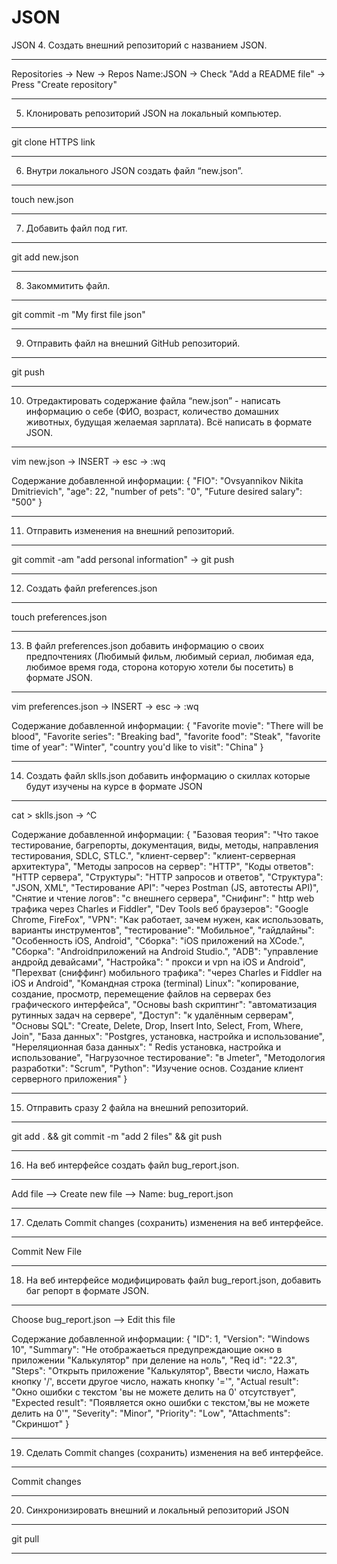 # JSON

JSON
 4. Создать внешний репозиторий c названием JSON.
***
Repositories -> New -> Repos Name:JSON -> Check "Add a README file" -> Press "Create repository"
***
 5. Клонировать репозиторий JSON на локальный компьютер.
***
git clone HTTPS link
***
 6. Внутри локального JSON создать файл “new.json”.
***
touch new.json
***
 7. Добавить файл под гит.
***
git add new.json
***
 8. Закоммитить файл.
***
git commit -m "My first file json"
***
 9. Отправить файл на внешний GitHub репозиторий.
***
git push
***
 10. Отредактировать содержание файла “new.json” - написать информацию о себе (ФИО, возраст, количество домашних животных, будущая желаемая зарплата). Всё написать в формате JSON.
***
vim new.json -> INSERT -> esc -> :wq

Содержание добавленной информации:
{
 "FIO": "Ovsyannikov Nikita Dmitrievich",
 "age": 22,
 "number of pets": "0",
 "Future desired salary": "500"
}
***
 11. Отправить изменения на внешний репозиторий.
***
git commit -am "add personal information" -> git push
***
 12. Создать файл preferences.json
***
touch preferences.json
***
 13. В файл preferences.json добавить информацию о своих предпочтениях (Любимый фильм, любимый сериал, любимая еда, любимое время года, сторона которую хотели бы посетить) в формате JSON.
***
vim preferences.json -> INSERT -> esc -> :wq

Содержание добавленной информации:
{
 "Favorite movie": "There will be blood",
 "Favorite series": "Breaking bad",
 "favorite food": "Steak",
 "favorite time of year": "Winter",
 "country you'd like to visit": "China"
}
***
 14. Создать файл sklls.json добавить информацию о скиллах которые будут изучены на курсе в формате JSON
***
cat > sklls.json -> ^C

Содержание добавленной информации:
{
    "Базовая теория": "Что такое тестирование, багрепорты, документация, виды, методы, направления тестирования, SDLC, STLC.",
    "клиент-сервер": "клиент-серверная архитектура",
    "Методы запросов на сервер": "HTTP",
    "Коды ответов": "HTTP сервера",
    "Структуры": "HTTP запросов и ответов",
    "Структура": "JSON, XML",
    "Тестирование API": "через Postman (JS, автотесты API)",
    "Снятие и чтение логов": "c внешнего сервера",
    "Снифинг": " http web трафика через Charles и Fiddler",
    "Dev Tools веб браузеров": "Google Chrome, FireFox",
    "VPN": "Как работает, зачем нужен, как использовать, варианты инструментов",
    "тестирование": "Мобильное",
    "гайдлайны": "Особенность iOS, Android",
    "Сборка": "iOS приложений на XCode.",
    "Сборка": "Androidприложений на Android Studio.",
    "ADB": "управление андройд девайсами",
    "Настройка": " прокси и vpn на iOS и Android",
    "Перехват (сниффинг) мобильного трафика": "через Charles и Fiddler на iOS и Android",
    "Командная строка (terminal) Linux": "копирование, создание, просмотр, перемещение файлов на серверах без графического интерфейса",
    "Основы bash скриптинг": "автоматизация рутинных задач на сервере",
    "Доступ": "к удалённым серверам",
    "Основы SQL": "Create, Delete, Drop, Insert Into, Select, From, Where, Join",
    "База данных": "Postgres, установка, настройка и использование",
    "Нереляционная база данных": " Redis установка, настройка и использование",
    "Нагрузочное тестирование": "в Jmeter",
    "Методология разработки": "Scrum",
    "Python": "Изучение основ. Создание клиент серверного приложения"
}
***
 15. Отправить сразу 2 файла на внешний репозиторий.
***
git add . && git commit -m "add 2 files" && git push
***
 16. На веб интерфейсе создать файл bug_report.json.
***
Add file --> Create new file --> Name: bug_report.json
***
 17. Сделать Commit changes (сохранить) изменения на веб интерфейсе.
***
Commit New File
***
 18. На веб интерфейсе модифицировать файл bug_report.json, добавить баг репорт в формате JSON.
***
Choose bug_report.json --> Edit this file

Содержание добавленной информации:
{
	"ID": 1,
        "Version": "Windows 10",
	"Summary": "Не отображаеться предупреждающие окно в приложении "Калькулятор" при деление на ноль",
	"Req id": "22.3",
	"Steps": "Открыть приложение "Калькулятор", Ввести число, Нажать кнопку '/', вссети другое число, нажать кнопку '='",
	"Actual result": "Окно ошибки с текстом 'вы не можете делить на 0' отсутствует",
	"Expected result": "Появляется окно ошибки с текстом,'вы не можете делить на 0'",
	"Severity": "Minor",
	"Priority": "Low",
        "Attachments": "Скриншот"
}
***
 19. Сделать Commit changes (сохранить) изменения на веб интерфейсе.
***
Commit changes
***
 20. Синхронизировать внешний и локальный репозиторий JSON
***
git pull
***
